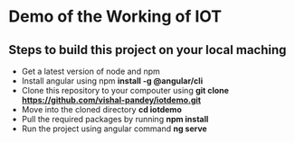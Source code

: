 # Demo of the Working of IOT

## Steps to build this project on your local maching
* Get a latest version of node and npm
* Install angular using npm **install -g @angular/cli**
* Clone this repository to your compouter using **git clone https://github.com/vishal-pandey/iotdemo.git**
* Move into the cloned directory **cd iotdemo**
* Pull the required packages by running **npm install**
* Run the project using angular command **ng serve**
